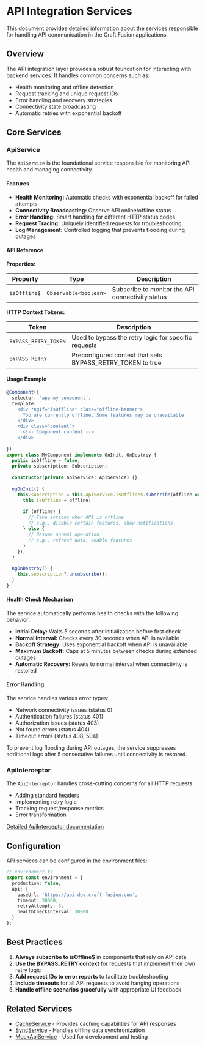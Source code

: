 # API Integration Services

This document provides detailed information about the services responsible for handling API communication in the Craft Fusion applications.

## Overview

The API integration layer provides a robust foundation for interacting with backend services. It handles common concerns such as:

* Health monitoring and offline detection
* Request tracking and unique request IDs
* Error handling and recovery strategies
* Connectivity state broadcasting
* Automatic retries with exponential backoff

## Core Services

### ApiService

The `ApiService` is the foundational service responsible for monitoring API health and managing connectivity.

#### Features

* **Health Monitoring:** Automatic checks with exponential backoff for failed attempts
* **Connectivity Broadcasting:** Observe API online/offline status
* **Error Handling:** Smart handling for different HTTP status codes
* **Request Tracing:** Uniquely identified requests for troubleshooting
* **Log Management:** Controlled logging that prevents flooding during outages

#### API Reference

**Properties:**

| Property | Type | Description |
|----------|------|-------------|
| `isOffline$` | `Observable<boolean>` | Subscribe to monitor the API connectivity status |

**HTTP Context Tokens:**

| Token | Description |
|-------|-------------|
| `BYPASS_RETRY_TOKEN` | Used to bypass the retry logic for specific requests |
| `BYPASS_RETRY` | Preconfigured context that sets BYPASS_RETRY_TOKEN to true |

#### Usage Example

```typescript
@Component({
  selector: 'app-my-component',
  template: `
    <div *ngIf="isOffline" class="offline-banner">
      You are currently offline. Some features may be unavailable.
    </div>
    <div class="content">
      <!-- Component content -->
    </div>
  `
})
export class MyComponent implements OnInit, OnDestroy {
  public isOffline = false;
  private subscription: Subscription;
  
  constructor(private apiService: ApiService) {}
  
  ngOnInit() {
    this.subscription = this.apiService.isOffline$.subscribe(offline => {
      this.isOffline = offline;
      
      if (offline) {
        // Take actions when API is offline
        // e.g., disable certain features, show notifications
      } else {
        // Resume normal operation
        // e.g., refresh data, enable features
      }
    });
  }
  
  ngOnDestroy() {
    this.subscription?.unsubscribe();
  }
}
```

#### Health Check Mechanism

The service automatically performs health checks with the following behavior:

* **Initial Delay:** Waits 5 seconds after initialization before first check
* **Normal Interval:** Checks every 30 seconds when API is available
* **Backoff Strategy:** Uses exponential backoff when API is unavailable
* **Maximum Backoff:** Caps at 5 minutes between checks during extended outages
* **Automatic Recovery:** Resets to normal interval when connectivity is restored

#### Error Handling

The service handles various error types:

* Network connectivity issues (status 0)
* Authentication failures (status 401)
* Authorization issues (status 403)
* Not found errors (status 404)
* Timeout errors (status 408, 504)

To prevent log flooding during API outages, the service suppresses additional logs after 5 consecutive failures until connectivity is restored.

### ApiInterceptor

The `ApiInterceptor` handles cross-cutting concerns for all HTTP requests:

* Adding standard headers
* Implementing retry logic
* Tracking request/response metrics
* Error transformation

[Detailed ApiInterceptor documentation](./services/api-interceptor.md)

## Configuration

API services can be configured in the environment files:

```typescript
// environment.ts
export const environment = {
  production: false,
  api: {
    baseUrl: 'https://api.dev.craft-fusion.com',
    timeout: 30000,
    retryAttempts: 3,
    healthCheckInterval: 30000
  }
};
```

## Best Practices

1. **Always subscribe to isOffline$** in components that rely on API data
2. **Use the BYPASS_RETRY context** for requests that implement their own retry logic
3. **Add request IDs to error reports** to facilitate troubleshooting
4. **Include timeouts** for all API requests to avoid hanging operations
5. **Handle offline scenarios gracefully** with appropriate UI feedback

## Related Services

* [CacheService](./services/cache-service.md) - Provides caching capabilities for API responses
* [SyncService](./services/sync-service.md) - Handles offline data synchronization
* [MockApiService](./services/mock-api-service.md) - Used for development and testing
